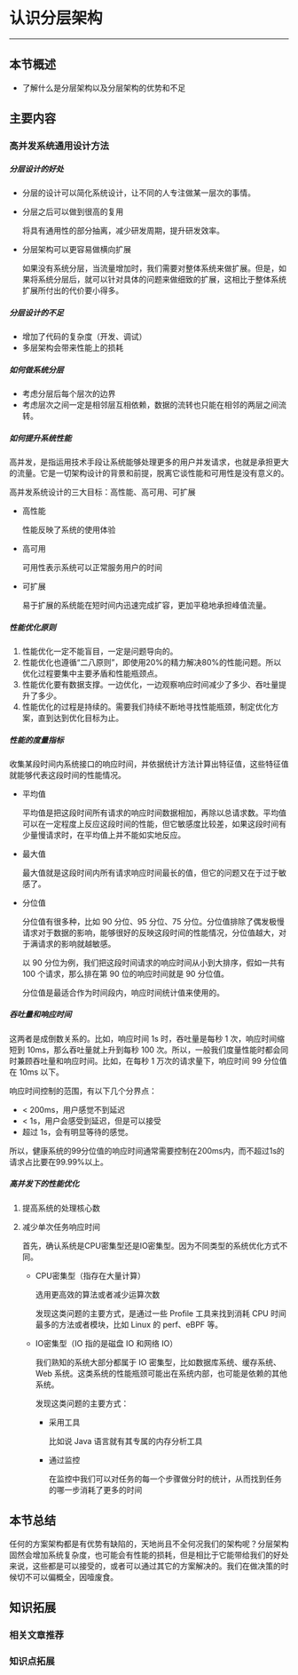 # 认识分层架构

------

## 本节概述

- 了解什么是分层架构以及分层架构的优势和不足

## 主要内容

### 高并发系统通用设计方法





















##### 分层设计的好处

- 分层的设计可以简化系统设计，让不同的人专注做某一层次的事情。

- 分层之后可以做到很高的复用

    将具有通用性的部分抽离，减少研发周期，提升研发效率。

- 分层架构可以更容易做横向扩展

    如果没有系统分层，当流量增加时，我们需要对整体系统来做扩展。但是，如果将系统分层后，就可以针对具体的问题来做细致的扩展，这相比于整体系统扩展所付出的代价要小得多。

##### 分层设计的不足

- 增加了代码的复杂度（开发、调试）
- 多层架构会带来性能上的损耗

##### 如何做系统分层

- 考虑分层后每个层次的边界
- 考虑层次之间一定是相邻层互相依赖，数据的流转也只能在相邻的两层之间流转。



##### 如何提升系统性能



高并发，是指运用技术手段让系统能够处理更多的用户并发请求，也就是承担更大的流量。它是一切架构设计的背景和前提，脱离它谈性能和可用性是没有意义的。



高并发系统设计的三大目标：高性能、高可用、可扩展

- 高性能

    性能反映了系统的使用体验

- 高可用

    可用性表示系统可以正常服务用户的时间

- 可扩展

    易于扩展的系统能在短时间内迅速完成扩容，更加平稳地承担峰值流量。

##### 性能优化原则

1. 性能优化一定不能盲目，一定是问题导向的。
2. 性能优化也遵循“二八原则”，即使用20%的精力解决80%的性能问题。所以优化过程要集中主要矛盾和性能瓶颈点。
3. 性能优化要有数据支撑。一边优化，一边观察响应时间减少了多少、吞吐量提升了多少。
4. 性能优化的过程是持续的。需要我们持续不断地寻找性能瓶颈，制定优化方案，直到达到优化目标为止。

##### 性能的度量指标

收集某段时间内系统接口的响应时间，并依据统计方法计算出特征值，这些特征值就能够代表这段时间的性能情况。

- 平均值

    平均值是把这段时间所有请求的响应时间数据相加，再除以总请求数。平均值可以在一定程度上反应这段时间的性能，但它敏感度比较差，如果这段时间有少量慢请求时，在平均值上并不能如实地反应。

- 最大值

    最大值就是这段时间内所有请求响应时间最长的值，但它的问题又在于过于敏感了。

- 分位值

    分位值有很多种，比如 90 分位、95 分位、75 分位。分位值排除了偶发极慢请求对于数据的影响，能够很好的反映这段时间的性能情况，分位值越大，对于满请求的影响就越敏感。

    以 90 分位为例，我们把这段时间请求的响应时间从小到大排序，假如一共有 100 个请求，那么排在第 90 位的响应时间就是 90 分位值。

    分位值是最适合作为时间段内，响应时间统计值来使用的。

##### 吞吐量和响应时间

这两者是成倒数关系的。比如，响应时间 1s 时，吞吐量是每秒 1 次，响应时间缩短到 10ms，那么吞吐量就上升到每秒 100 次。所以，一般我们度量性能时都会同时兼顾吞吐量和响应时间。比如，在每秒 1 万次的请求量下，响应时间 99 分位值在 10ms 以下。

响应时间控制的范围，有以下几个分界点：

- < 200ms，用户感觉不到延迟
- < 1s，用户会感受到延迟，但是可以接受
- 超过 1s，会有明显等待的感觉。

所以，健康系统的99分位值的响应时间通常需要控制在200ms内，而不超过1s的请求占比要在99.99%以上。



##### 高并发下的性能优化

1. 提高系统的处理核心数

    

2. 减少单次任务响应时间

    首先，确认系统是CPU密集型还是IO密集型。因为不同类型的系统优化方式不同。

    - CPU密集型（指存在大量计算）

        选用更高效的算法或者减少运算次数

        发现这类问题的主要方式，是通过一些 Profile 工具来找到消耗 CPU 时间最多的方法或者模块，比如 Linux 的 perf、eBPF 等。

    - IO密集型（IO 指的是磁盘 IO 和网络 IO）

        我们熟知的系统大部分都属于 IO 密集型，比如数据库系统、缓存系统、Web 系统。这类系统的性能瓶颈可能出在系统内部，也可能是依赖的其他系统。

        发现这类问题的主要方式：

        - 采用工具

            比如说 Java 语言就有其专属的内存分析工具

        - 通过监控

            在监控中我们可以对任务的每一个步骤做分时的统计，从而找到任务的哪一步消耗了更多的时间







## 本节总结

任何的方案架构都是有优势有缺陷的，天地尚且不全何况我们的架构呢？分层架构固然会增加系统复杂度，也可能会有性能的损耗，但是相比于它能带给我们的好处来说，这些都是可以接受的，或者可以通过其它的方案解决的。我们在做决策的时候切不可以偏概全，因噎废食。

## 知识拓展

### 相关文章推荐

### 知识点拓展




